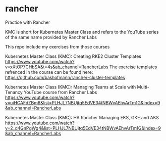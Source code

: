 # rancher
Practice with Rancher

KMC is short for Kubernetes Master Class and refers to the YouTube series of the same name provided by Rancher Labs

This repo include my exercises from those courses 

Kubernetes Master Class (KMC): Creating RKE2 Cluster Templates
https://www.youtube.com/watch?v=xXtOP7CHbSA&t=4s&ab_channel=RancherLabs
The exercise templates refrenced in the course can be found here: 
https://github.com/bashofmann/rancher-cluster-templates

Kubernetes Master Class (KMC): Managing Teams at Scale with Multi-Tenancy YouTube course from Rancher Labs
https://www.youtube.com/watch?v=uiHCAFdZBm8&list=PLHJL7NBUjtq5EdVE34tNBWvAEhvArTm1G&index=9&ab_channel=RancherLabs

Kubernetes Master Class (KMC): HA Rancher Managing EKS, GKE and AKS
https://www.youtube.com/watch?v=2_d4GnPgWg4&list=PLHJL7NBUjtq5EdVE34tNBWvAEhvArTm1G&index=9&ab_channel=RancherLabs
